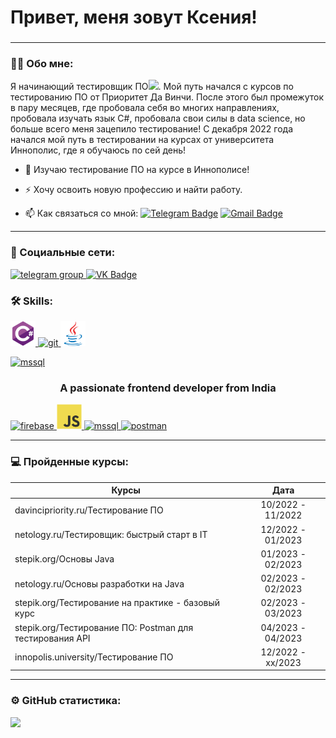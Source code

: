 <h1 align="left">Привет, меня зовут Ксения!</h1>
<h3 align="left">


________________________________________________________
### :man_technologist: Обо мне:
 
Я начинающий тестировщик ПО<img src="https://media.giphy.com/media/WUlplcMpOCEmTGBtBW/giphy.gif" width="30px">. Мой путь начался с курсов по тестированию ПО от Приоритет Да Винчи. После этого был промежуток в пару месяцев, где пробовала себя во многих направлениях, пробовала изучать язык С#, пробовала свои силы в data science, но больше всего меня зацепило тестирование! С декабря 2022 года начался мой путь в тестировании на курсах от университета Иннополис, где я обучаюсь по сей день! 
 

* 🔭 Изучаю тестирование ПО на курсе в Иннополисе!

* ⚡ Хочу освоить новую профессию и найти работу.

* 📫 Как связаться со мной: [![Telegram Badge](https://img.shields.io/badge/-kononovaksenia-blue?style=flat&logo=Telegram&logoColor=white)](https://t.me/ksenia_kkn) [![Gmail Badge](https://img.shields.io/badge/-Gmail-red?style=flat&logo=Gmail&logoColor=white)](mailto:ks9kononova1991@gmail.com)

--- 

### 🤝 Социальные сети:
   <div id="badges">
    <a href="https://t.me/ksenia_kkn" target="_blank">
      <img src="https://cdn-icons-png.flaticon.com/512/2111/2111646.png" width="40" height="40" alt="telegram group" />
    </a>
    <a href="https://vk.com/ks9kononova" target="_blank">
      <img src="https://cdn-icons-png.flaticon.com/512/145/145813.png" width="40" height="40" alt="VK Badge"/>
    </a>
  </div>

### 🛠 Skills:

<div>
<p align="left"> <a href="https://www.w3schools.com/cs/" target="_blank" rel="noreferrer"> <img src="https://raw.githubusercontent.com/devicons/devicon/master/icons/csharp/csharp-original.svg" alt="csharp" width="40" height="40"/> </a> <a href="https://git-scm.com/" target="_blank" rel="noreferrer"> <img src="https://www.vectorlogo.zone/logos/git-scm/git-scm-icon.svg" alt="git" width="40" height="40"/> </a> <a href="https://www.java.com" target="_blank" rel="noreferrer"> <img src="https://raw.githubusercontent.com/devicons/devicon/master/icons/java/java-original.svg" alt="java" width="40" height="40"/><p align="left"> <a href="https://www.microsoft.com/en-us/sql-server" target="_blank" rel="noreferrer"> <img src="https://www.svgrepo.com/show/303229/microsoft-sql-server-logo.svg" alt="mssql" width="40" height="40"/> </a> </p>
 <h3 align="center">A passionate frontend developer from India</h3>

<p align="left"> <a href="https://firebase.google.com/" target="_blank" rel="noreferrer"> <img src="https://www.vectorlogo.zone/logos/firebase/firebase-icon.svg" alt="firebase" width="40" height="40"/> </a> <a href="https://developer.mozilla.org/en-US/docs/Web/JavaScript" target="_blank" rel="noreferrer"> <img src="https://raw.githubusercontent.com/devicons/devicon/master/icons/javascript/javascript-original.svg" alt="javascript" width="40" height="40"/> </a> <a href="https://www.microsoft.com/en-us/sql-server" target="_blank" rel="noreferrer"> <img src="https://www.svgrepo.com/show/303229/microsoft-sql-server-logo.svg" alt="mssql" width="40" height="40"/> </a> <a href="https://postman.com" target="_blank" rel="noreferrer"> <img src="https://www.vectorlogo.zone/logos/getpostman/getpostman-icon.svg" alt="postman" width="40" height="40"/> </a> </p>

</div>


---

### 💻 Пройденные курсы:

| Курсы                                                           | Дата              |
| ----------------------------------------------------------------| :---------------: |
| davincipriority.ru/Тестирование ПО                              | 10/2022 - 11/2022 |
| netology.ru/Тестировщик: быстрый старт в IT                     | 12/2022 - 01/2023 |
| stepik.org/Основы Java                                          | 01/2023 - 02/2023 |
| netology.ru/Основы разработки на Java                           | 02/2023 - 02/2023 |
| stepik.org/Тестирование на практике - базовый курс              | 02/2023 - 03/2023 |
| stepik.org/Тестирование ПО: Postman для тестирования API        | 04/2023 - 04/2023 |
| innopolis.university/Тестирование ПО                            | 12/2022 - xx/2023 |


---
### ⚙️ GitHub статистика:

<img src="https://github-readme-stats.vercel.app/api?username=Kononova9&show_icons=true&count_private=true&hide_border=true" align="left" />  

<br/>  


